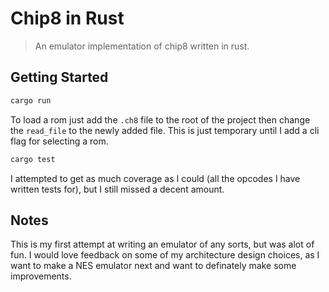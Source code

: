 # Chip8 in Rust
> An emulator implementation of chip8 written in rust.

## Getting Started
```sh
cargo run
```
To load a rom just add the `.ch8` file to the root of the project then change the `read_file` to the newly added file. This is just temporary until I add a cli flag for selecting a rom.

```sh
cargo test
```
I attempted to get as much coverage as I could (all the opcodes I have written tests for), but I still missed a decent amount.

## Notes
This is my first attempt at writing an emulator of any sorts, but was alot of fun. I would love feedback on some of my architecture design choices, as I want to make a NES emulator next and want to definately make some improvements.